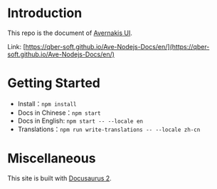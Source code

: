 # Introduction

This repo is the document of [Avernakis UI](https://github.com/qber-soft/Ave-Nodejs).

Link: [https://qber-soft.github.io/Ave-Nodejs-Docs/en/](https://qber-soft.github.io/Ave-Nodejs-Docs/en/)

# Getting Started

-   Install：`npm install`
-   Docs in Chinese：`npm start`
-   Docs in English: `npm start -- --locale en`
-   Translations：`npm run write-translations -- --locale zh-cn`

# Miscellaneous

This site is built with [Docusaurus 2](https://docusaurus.io/).
